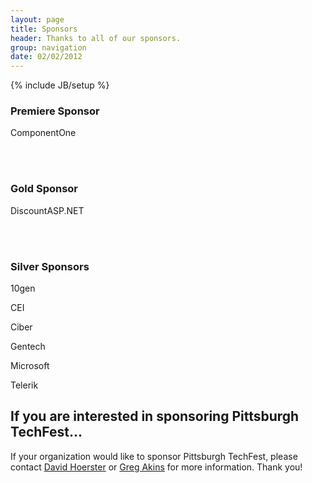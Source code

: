 ```yaml
---
layout: page
title: Sponsors
header: Thanks to all of our sponsors.
group: navigation
date: 02/02/2012
---
```

{% include JB/setup %}

<div class="sponsors sponsorspage clear">
  <h3>Premiere Sponsor</h3>
<p>ComponentOne</p>
<!-- <a href="http://www.componentone.com/"><img src="/assets/themes/pghtechfest/images/componentone_logo_horizonal_black.png" alt="Component One" width="300" /></a> -->
<br><br>
<h3>Gold Sponsor</h3>
<p>DiscountASP.NET</p>
<br><br>
<h3>Silver Sponsors</h3>
<p>10gen</p>
<p>CEI</p>
<p>Ciber</p> 
<p>Gentech</p>
<p>Microsoft</p>
<p>Telerik</p> 
 <!-- <a href="http://www.microsoft.com/"><img src="/assets/themes/pghtechfest/images/Microsoft_Logo_Web.png" alt="Microsoft" width="250" /></a> -->
</div>

## If you are interested in sponsoring Pittsburgh TechFest...

If your organization would like to sponsor Pittsburgh TechFest, please contact [David Hoerster](mailto:dhoerster@gmail.com)
or [Greg Akins](mailto:angrygreg@gmail.com) for more information. Thank you!
